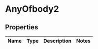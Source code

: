 # AnyOfbody2

## Properties
Name | Type | Description | Notes
------------ | ------------- | ------------- | -------------
